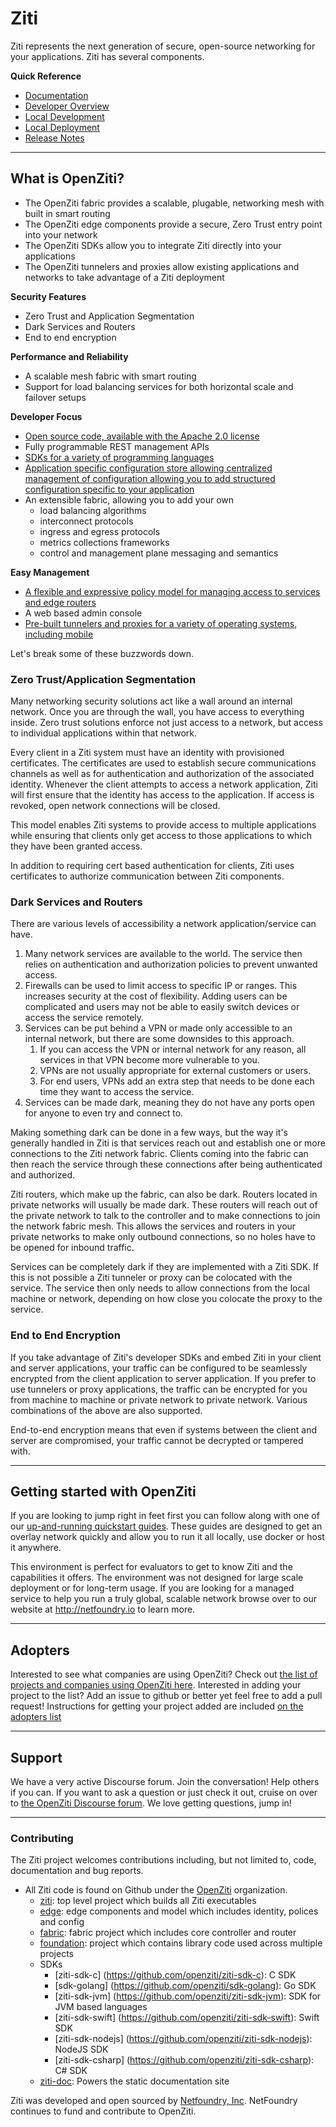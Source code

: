 # Ziti
Ziti represents the next generation of secure, open-source networking for your applications. Ziti has several components.

**Quick Reference**
* [Documentation](https://openziti.github.io/)
* [Developer Overview](https://github.com/openziti/ziti/blob/master/doc/001-overview.md)
* [Local Development](https://github.com/openziti/ziti/blob/master/doc/002-local-dev.md)
* [Local Deployment](https://github.com/openziti/ziti/blob/master/doc/003-local-deploy.md)
* [Release Notes](https://github.com/openziti/ziti/blob/master/CHANGELOG.md)

---

## What is OpenZiti?
* The OpenZiti fabric provides a scalable, plugable, networking mesh with built in smart routing
* The OpenZiti edge components provide a secure, Zero Trust entry point into your network
* The OpenZiti SDKs allow you to integrate Ziti directly into your applications
* The OpenZiti tunnelers and proxies allow existing applications and networks to take advantage of a Ziti deployment 

**Security Features**
* Zero Trust and Application Segmentation
* Dark Services and Routers
* End to end encryption

**Performance and Reliability**
* A scalable mesh fabric with smart routing
* Support for load balancing services for both horizontal scale and failover setups 

**Developer Focus**
* [Open source code, available with the Apache 2.0 license](https://github.com/openziti)
* Fully programmable REST management APIs
* [SDKs for a variety of programming languages](https://openziti.github.io/ziti/clients/sdks)
* [Application specific configuration store allowing centralized management of configuration allowing you to add structured configuration specific to your application](https://openziti.github.io/ziti/config-store/overview)
* An extensible fabric, allowing you to add your own 
    * load balancing algorithms
    * interconnect protocols
    * ingress and egress protocols
    * metrics collections frameworks
    * control and management plane messaging and semantics   

**Easy Management**
* [A flexible and expressive policy model for managing access to services and edge routers](https://openziti.github.io/ziti/policies/overview)
* A web based admin console
* [Pre-built tunnelers and proxies for a variety of operating systems, including mobile](https://openziti.github.io/ziti/clients/tunneler)

Let's break some of these buzzwords down.

### Zero Trust/Application Segmentation
Many networking security solutions act like a wall around an internal network. Once you are through the wall, you have access to everything inside. Zero trust solutions enforce not just access to a network, but access to individual applications within that network. 

Every client in a Ziti system must have an identity with provisioned certificates. The certificates are used to establish secure communications channels as well as for authentication and authorization of the associated identity. Whenever the client attempts to access a network application, Ziti will first ensure that the identity has access to the application. If access is revoked, open network connections will be closed.

This model enables Ziti systems to provide access to multiple applications while ensuring that clients only get access to those applications to which they have been granted access.    

In addition to requiring cert based authentication for clients, Ziti uses certificates to authorize communication between Ziti components. 

### Dark Services and Routers
There are various levels of accessibility a network application/service can have.

1. Many network services are available to the world. The service then relies on authentication and authorization policies to prevent unwanted access. 
1. Firewalls can be used to limit access to specific IP or ranges. This increases security at the cost of flexibility. Adding users can be complicated and users may not be able to easily switch devices or access the service remotely.
1. Services can be put behind a VPN or made only accessible to an internal network, but there are some downsides to this approach.
    1. If you can access the VPN or internal network for any reason, all services in that VPN become more vulnerable to you.
    1. VPNs are not usually appropriate for external customers or users.
    1. For end users, VPNs add an extra step that needs to be done each time they want to access the service.
1. Services can be made dark, meaning they do not have any ports open for anyone to even try and connect to. 

Making something dark can be done in a few ways, but the way it's generally handled in Ziti is that services reach out and establish one or more connections to the Ziti network fabric. Clients coming into the fabric can then reach the service through these connections after being authenticated and authorized. 

Ziti routers, which make up the fabric, can also be dark. Routers located in private networks will usually be made dark. These routers will reach out of the private network to talk to the controller and to make connections to join the network fabric mesh. This allows the services and routers in your private networks to make only outbound connections, so no holes have to be opened for inbound traffic.

Services can be completely dark if they are implemented with a Ziti SDK. If this is not possible a Ziti tunneler or proxy can be colocated with the service. The service then only needs to allow connections from the local machine or network, depending on how close you colocate the proxy to the service.   

### End to End Encryption
If you take advantage of Ziti's developer SDKs and embed Ziti in your client and server applications, your traffic can be configured to be seamlessly encrypted from the client application to server application. If you prefer to use tunnelers or proxy applications, the traffic can be encrypted for you from machine to machine or private network to private network. Various combinations of the above are also supported.

End-to-end encryption means that even if systems between the client and server are compromised, your traffic cannot be decrypted or tampered with.

---
 
## Getting started with OpenZiti

If you are looking to jump right in feet first you can follow along with one of our [up-and-running quickstart
guides](https://openziti.github.io/ziti/quickstarts/quickstart-overview.html). These guides are designed to get an 
overlay network quickly and allow you to run it all locally, use docker or host it anywhere.

This environment is perfect for evaluators to get to know Ziti and the capabilities it offers.  The environment was not
designed for large scale deployment or for long-term usage. If you are looking for a managed service to help you run a
truly global, scalable network browse over to our website at http://netfoundry.io to learn more.

---

## Adopters

Interested to see what companies are using OpenZiti? Check out [the list of projects and companies using OpenZiti here](./ADOPTERS.md). 
Interested in adding your project to the list? Add an issue to github or better yet feel free to add a pull request! Instructions for
getting your project added are included [on the adopters list](./ADOPTERS.md)

---

## Support

We have a very active Discourse forum. Join the conversation! Help others if you can. If you want to ask a question or just check it out, 
cruise on over to [the OpenZiti Discourse forum](https://openziti.discourse.group/). We love getting questions, jump in!

---

### Contributing
The Ziti project welcomes contributions including, but not limited to, code, documentation and bug reports.

* All Ziti code is found on Github under the [OpenZiti](https://github.com/openziti) organization. 
    * [ziti](https://github.com/openziti/ziti): top level project which builds all Ziti executables
    * [edge](https://github.com/openziti/edge): edge components and model which includes identity, polices and config 
    * [fabric](https://github.com/openziti/fabric): fabric project which includes core controller and router
    * [foundation](https://github.com/openziti/foundation): project which contains library code used across multiple projects
    * SDKs
        * [ziti-sdk-c] (https://github.com/openziti/ziti-sdk-c): C SDK
        * [sdk-golang] (https://github.com/openziti/sdk-golang): Go SDK
        * [ziti-sdk-jvm] (https://github.com/openziti/ziti-sdk-jvm): SDK for JVM based languages
        * [ziti-sdk-swift] (https://github.com/openziti/ziti-sdk-swift): Swift SDK
        * [ziti-sdk-nodejs] (https://github.com/openziti/ziti-sdk-nodejs): NodeJS SDK
        * [ziti-sdk-csharp] (https://github.com/openziti/ziti-sdk-csharp): C# SDK
    * [ziti-doc](https://github.com/openziti/ziti-doc): Powers the static documentation site

Ziti was developed and open sourced by [Netfoundry, Inc](https://netfoundry.io). NetFoundry continues to fund and 
contribute to OpenZiti. 
